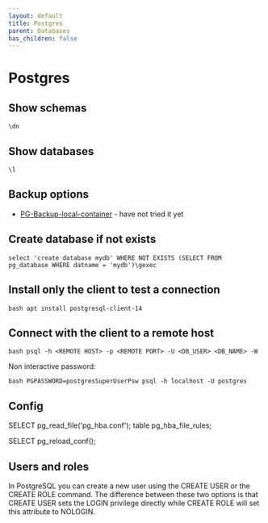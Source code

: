 ```yaml
---
layout: default
title: Postgres
parent: Databases
has_children: false
---
```


# Postgres

## Show schemas

`\dn`

## Show databases

`\l`

## Backup options

* [PG-Backup-local-container](https://github.com/prodrigestivill/docker-postgres-backup-local) - have not tried it yet

## Create database if not exists
```
select 'create database mydb' WHERE NOT EXISTS (SELECT FROM pg_database WHERE datname = 'mydb')\gexec
```

## Install only the client to test a connection

```bash apt install postgresql-client-14```


## Connect with the client to a remote host

```bash psql -h <REMOTE HOST> -p <REMOTE PORT> -U <DB_USER> <DB_NAME> -W```

Non interactive password:

```bash PGPASSWORD=postgresSuperUserPsw psql -h localhost -U postgres```


## Config

SELECT pg_read_file('pg_hba.conf');
table pg_hba_file_rules;


SELECT pg_reload_conf();


## Users and roles

In PostgreSQL you can create a new user using the CREATE USER or the CREATE ROLE command. The difference between these two options is that CREATE USER sets the LOGIN privilege directly while CREATE ROLE will set this attribute to NOLOGIN.

